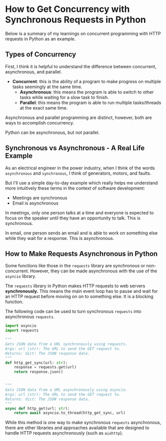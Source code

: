 # How to Get Concurrency with Synchronous Requests in Python
Below is a summary of my learnings on concurrent programming with HTTP requests in Python as an example. 
## Types of Concurrency
First, I think it is helpful to understand the difference between concurrent, asynchronous, and parallel. 
- **Concurrent**: this is the ability of a program to make progress on multiple tasks seemingly at the same time.
	- **Asynchronous**: this means the program is able to switch to other tasks while waiting for a slow task to finish. 
	- **Parallel**: this means the program is able to run multiple tasks/threads at the exact same time. 

Asynchronous and parallel programming are distinct, however, both are ways to accomplish concurrency. 

Python can be asynchronous, but not parallel. 
## Synchronous vs Asynchronous - A Real Life Example
As an electrical engineer in the power industry, when I think of the words `asynchronous` and `synchronous`, I think of generators, motors, and faults. 

But I'll use a simple day-to-day example which really helps me understand more intuitively these terms in the context of software development: 
- Meetings are synchronous
- Email is asynchronous 

In meetings, only one person talks at a time and everyone is expected to focus on the speaker until they have an opportunity to talk. This is synchronous. 

In email, one person sends an email and is able to work on something else while they wait for a response. This is asynchronous. 

## How to Make Requests Asynchronous in Python
Some functions like those in the `requests` library are synchronous or non-concurrent. However, they can be made asynchronous with the use of the `asyncio` library. 

The `requests` library in Python makes HTTP requests to web servers **synchronously.** This means the main event loop has to pause and wait for an HTTP request before moving on on to something else. It is a blocking function. 

The following code can be used to turn synchronous `requests` into asynchronous `requests`. 

```python
import asyncio
import requests

"""
Gets JSON data from a URL synchronously using requests.
Args: url (str): The URL to send the GET request to.
Returns: dict: The JSON response data.
"""
def http_get_sync(url: str):
    response = requests.get(url)
    return response.json()


"""
Gets JSON data from a URL asynchronously using asyncio.
Args: url (str): The URL to send the GET request to.
Returns: dict: The JSON response data.
"""
async def http_get(url: str):
    return await asyncio.to_thread(http_get_sync, url)
```

While this method is one way to make synchronous `requests` asynchronous, there are other libraries and approaches available that are designed to handle HTTP requests asynchronously (such as `aiohttp`).
